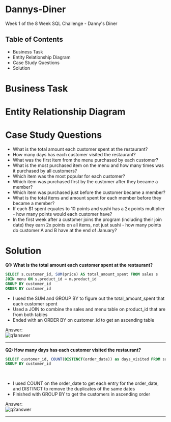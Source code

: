 # Dannys-Diner
Week 1 of the 8 Week SQL Challenge - Danny's Diner

##  Table of Contents
- Business Task 
- Entity Relationship Diagram
- Case Study Questions
- Solution


# Business Task




# Entity Relationship Diagram



# Case Study Questions
- What is the total amount each customer spent at the restaurant?
- How many days has each customer visited the restaurant?
- What was the first item from the menu purchased by each customer?
- What is the most purchased item on the menu and how many times was it purchased by all customers?
- Which item was the most popular for each customer?
- Which item was purchased first by the customer after they became a member?
- Which item was purchased just before the customer became a member?
- What is the total items and amount spent for each member before they became a member?
- If each $1 spent equates to 10 points and sushi has a 2x points multiplier - how many points would each customer have?
- In the first week after a customer joins the program (including their join date) they earn 2x points on all items, not just sushi - how many points do customer A and B have at the end of January?


# Solution 
**Q1: What is the total amount each customer spent at the restaurant?**

````sql
SELECT s.customer_id, SUM(price) AS total_amount_spent FROM sales s
JOIN menu ON s.product_id = m.product_id
GROUP BY customer_id
ORDER BY customer_id
````

- I used the SUM and GROUP BY to figure out the total_amount_spent that each customer spent
- Used a JOIN to combine the sales and menu table on product_id that are from both tables
- Ended with an ORDER BY on customer_id to get an ascending table

Answer: 
<br>
![q1answer](https://user-images.githubusercontent.com/122754787/216840816-1676169f-e90f-4528-abbd-03c240d7242d.png)


***

**Q2: How many days has each customer visited the restaurant?**
<br>
````sql
SELECT customer_id, COUNT(DISTINCT(order_date)) as days_visited FROM sales s
GROUP BY customer_id
````
<br>

- I used COUNT on the order_date to get each entry for the order_date, and DISTINCT to remove the duplicates of the same dates
- Finished with GROUP BY to get the customers in ascending order

Answer: 
<br>
![q2answer](https://user-images.githubusercontent.com/122754787/216841374-7dcbccce-3a06-4093-a864-df90981651c3.png)

***
